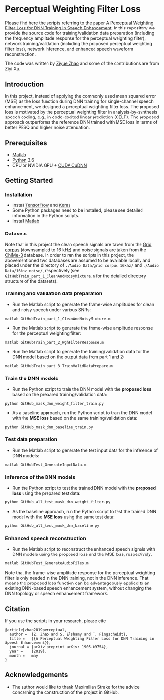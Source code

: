 # Perceptual Weighting Filter Loss

Please find here the scripts referring to the paper [A Perceptual Weighting Filter Loss for DNN Training in Speech Enhancement](https://arxiv.org/pdf/1905.09754.pdf). In this repository we provide the source code for training/validation data preparation (including the frequency amplitude response for the perceptual weighting filter), network training/validation (including the proposed perceptual weighting filter loss), network inference, and enhanced speech waveform reconstruction. 

The code was written by [Ziyue Zhao](https://ziyuezhao.github.io/) and some of the contributions are from Ziyi Xu. 

## Introduction

In this project, instead of applying the commonly used mean squared error (MSE) as the loss function during DNN training for single-channel speech enhancement, we designed a perceptual weighting filter loss. The proposed loss is motivated by the perceptual weighting filter in analysis-by-synthesis speech coding, e.g., in code-excited linear prediction (CELP). The proposed approach outperforms the reference DNN trained with MSE loss in terms of better PESQ and higher noise attenuation.

## Prerequisites

- [Matlab](https://www.mathworks.com/)
- [Python](https://www.python.org/) 3.6
- CPU or NVIDIA GPU + [CUDA CuDNN](https://developer.nvidia.com/cudnn)


## Getting Started

### Installation

- Install [TensorFlow](https://www.tensorflow.org/) and [Keras](https://www.tensorflow.org/)
- Some Python packages need to be installed, please see detailed information in the Python scripts.
- Install [Matlab](https://www.mathworks.com/)

### Datasets

Note that in this project the clean speech signals are taken from the [Grid corpus](https://doi.org/10.1121/1.2229005) (downsampled to 16 kHz) and noise signals are taken from the [ChiMe-3](https://ieeexplore.ieee.org/abstract/document/7404837/) database. In order to run the scripts in this project, the abovementioned two databases are assumed to be available locally and placed under the directory of `./Audio Data/grid corpus 16khz/` and `./Audio Data/16khz noise/`, respectively (see `GitHubTrain_part_1_CleanAndNoisyMixture.m` for the detailed directory structure of the datasets).

### Training and validation data preparation

 - Run the Matlab script to generate the frame-wise amplitudes for clean and noisy speech under various SNRs: 
```bash
matlab GitHubTrain_part_1_CleanAndNoisyMixture.m
```
 - Run the Matlab script to generate the frame-wise amplitude response for the perceptual weighting filter:
```bash
matlab GitHubTrain_part_2_WghFilterResponse.m
```
 - Run the Matlab script to generate the training/validation data for the DNN model based on the output data from part 1 and 2:
```bash
matlab GitHubTrain_part_3_TrainValidDataPrepare.m
```

### Train the DNN models

 - Run the Python script to train the DNN model with the **proposed loss** based on the prepared training/validation data:
```bash
python GitHub_mask_dnn_weight_filter_train.py
```

 - As a baseline approach, run the Python script to train the DNN model with the **MSE loss** based on the same training/validation data:
```bash
python GitHub_mask_dnn_baseline_train.py
```

### Test data preparation 

 - Run the Matlab script to generate the test input data for the inference of DNN models:
```bash
matlab GitHubTest_GenerateInputData.m
```

### Inference of the DNN models

 - Run the Python script to test the trained DNN model with the **proposed loss** using the prepared test data:
```bash
python GitHub_all_test_mask_dnn_weight_filter.py
```

 - As the baseline approach, run the Python script to test the trained DNN model with the **MSE loss** using the same test data:
```bash
python GitHub_all_test_mask_dnn_baseline.py
```

### Enhanced speech reconstruction

 - Run the Matlab script to reconstruct the enhanced speech signals with DNN models using the proposed loss and the MSE loss, respectively:
```bash
matlab GitHubTest_GenerateAudioFiles.m
```

Note that the frame-wise amplitude response for the perceptual weighting filter is only needed in the DNN training, not in the DNN inference. That means the proposed loss function can be advantageously applied to an existing DNN-based speech enhancement system, without changing the DNN topology or speech enhancement framework.

## Citation

If you use the scripts in your research, please cite

```
@article{zhao2019perceptual,
  author =  {Z. Zhao and S. Elshamy and T. Fingscheidt},
  title =   {{A Perceptual Weighting Filter Loss for DNN Training in Speech Enhancement}},
  journal = {arXiv preprint arXiv: 1905.09754},
  year =    {2019},
  month =   may
}
```
## Acknowledgements
- The author would like to thank Maximilian Strake for the advice concerning the construction of the project in GitHub.
